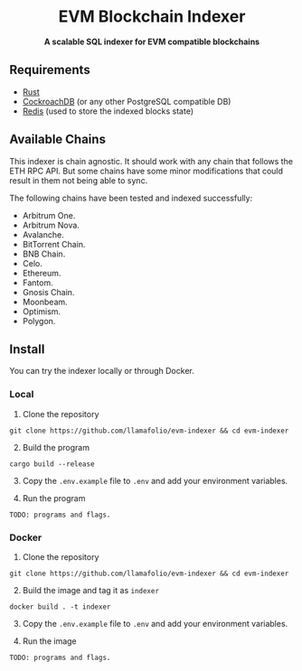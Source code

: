 <h1 align="center">
<strong>EVM Blockchain Indexer</strong>
</h1>
<p align="center">
<strong>A scalable SQL indexer for EVM compatible blockchains</strong>
</p>

## Requirements

- [Rust](https://www.rust-lang.org/tools/install)
- [CockroachDB](https://www.cockroachlabs.com/) (or any other PostgreSQL compatible DB)
- [Redis](https://redis.io/) (used to store the indexed blocks state)

## Available Chains

This indexer is chain agnostic. It should work with any chain that follows the ETH RPC API. But some chains have some minor modifications that could result in them not being able to sync.

The following chains have been tested and indexed successfully:

- Arbitrum One.
- Arbitrum Nova.
- Avalanche.
- BitTorrent Chain.
- BNB Chain.
- Celo.
- Ethereum.
- Fantom.
- Gnosis Chain.
- Moonbeam.
- Optimism.
- Polygon.

## Install

You can try the indexer locally or through Docker.

### Local

1. Clone the repository

```
git clone https://github.com/llamafolio/evm-indexer && cd evm-indexer
```

2. Build the program

```
cargo build --release
```

3. Copy the `.env.example` file to `.env` and add your environment variables.

4. Run the program

`TODO: programs and flags.`

### Docker

1. Clone the repository

```
git clone https://github.com/llamafolio/evm-indexer && cd evm-indexer
```

2. Build the image and tag it as `indexer`

```
docker build . -t indexer
```

3. Copy the `.env.example` file to `.env` and add your environment variables.

4. Run the image

`TODO: programs and flags.`
